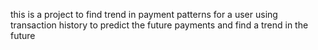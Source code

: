 this is a project to find trend in payment patterns for a user using transaction history 
to predict the future payments and find a trend in the future 

